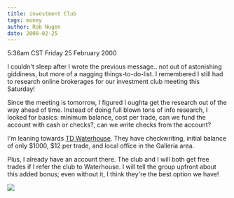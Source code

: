 ```yaml
---
title: investment Club
tags: money
author: Rob Nugen
date: 2000-02-25
---
```


<title>No sleep till...Brooklyn</title>
<p class=date>5:36am CST Friday 25 February 2000</p>

<p>I couldn't sleep after I wrote the previous message..  not out of
astonishing giddiness, but more of a nagging things-to-do-list.  I
remembered I still had to research online brokerages for our
investment club meeting this Saturday!

<p>Since the meeting is tomorrow, I figured I oughta get the research
out of the way ahead of time.  Instead of doing full blown tons of
info research, I looked for basics: minimum balance, cost per trade,
can we fund the account with cash or checks?, can we write checks from
the account?

<p>I'm leaning towards <a href="http://www.waterhouse.com">TD
Waterhouse</a>.  They have checkwriting, initial balance of only
$1000, $12 per trade, and local office in the Galleria area.

<p>Plus, I already have an account there.  The club and I will both
get free trades if I refer the club to Waterhouse.  I will tell the
group upfront about this added bonus; even without it, I think they're
the best option we have!

<p><img src='/images/rob/wL-ROB.gif'>

